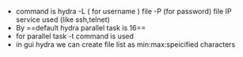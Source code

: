 - command is hydra -L ( for username ) file -P (for password) file IP service used (like ssh,telnet)
- By ==default hydra parallel task is 16==
- for parallel task -t command is used
- in gui hydra we can create file list as min:max:speicified characters